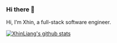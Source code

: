 ### Hi there 👋

Hi, I’m Xhin, a full-stack software engineer.

[![XhinLiang's github stats](https://github-readme-stats.vercel.app/api?username=xhinliang&show_icons=true&theme=radical)](https://github.com/xhinliang)
